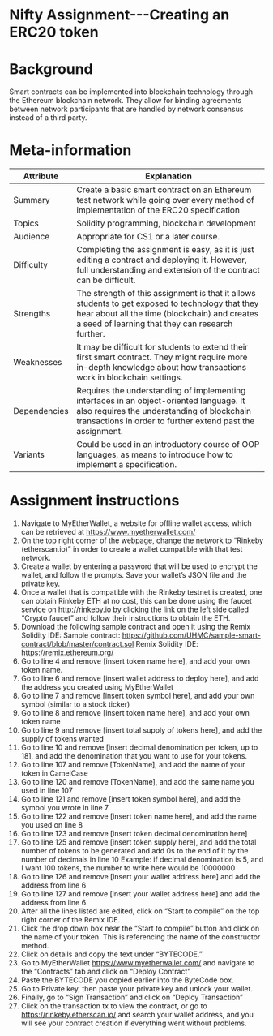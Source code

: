 Nifty Assignment---Creating an ERC20 token
=======================
# Background
Smart contracts can be implemented into blockchain technology through the Ethereum blockchain network. They allow for binding agreements between network participants that are handled by network consensus instead of a third party. 

# Meta-information
| Attribute | Explanation |
| ------------- | ------------- |
| Summary | Create a basic smart contract on an Ethereum test network while going over every method of implementation of the ERC20 specification  |
| Topics  | Solidity programming, blockchain development  |
| Audience | Appropriate for CS1 or a later course. |
| Difficulty | Completing the assignment is easy, as it is just editing a contract and deploying it. However, full understanding and extension of the contract can be difficult. |
| Strengths | The strength of this assignment is that it allows students to get exposed to technology that they hear about all the time (blockchain) and creates a seed of learning that they can research further. |
| Weaknesses | It may be difficult for students to extend their first smart contract. They might require more in-depth knowledge about how transactions work in blockchain settings. | 
| Dependencies | Requires the understanding of implementing interfaces in an object-oriented language. It also requires the understanding of blockchain transactions in order to further extend past the assignment. |
| Variants | Could be used in an introductory course of OOP languages, as means to introduce how to implement a specification. |

# Assignment instructions
1. Navigate to MyEtherWallet, a website for offline wallet access, which can be retrieved at https://www.myetherwallet.com/ 
2. On the top right corner of the webpage, change the network to “Rinkeby (etherscan.io)” in order to create a wallet compatible with that test network.
3. Create a wallet by entering a password that will be used to encrypt the wallet, and follow the prompts. Save your wallet’s JSON file and the private key.
4. Once a wallet that is compatible with the Rinkeby testnet is created, one can obtain Rinkeby ETH at no cost, this can be done using the faucet service on http://rinkeby.io by clicking the link on the left side called “Crypto faucet” and follow their instructions to obtain the ETH.
5. Download the following sample contract and open it using the Remix Solidity IDE: Sample contract: https://github.com/UHMC/sample-smart-contract/blob/master/contract.sol Remix Solidity IDE: https://remix.ethereum.org/ 
6. Go to line 4 and remove [insert token name here], and add your own token name.
7. Go to line 6 and remove [insert wallet address to deploy here], and add the address you created using MyEtherWallet
8. Go to line 7 and remove [insert token symbol here], and add your own symbol (similar to a stock ticker)
9. Go to line 8 and remove [insert token name here], and add your own token name
10. Go to line 9 and remove [insert total supply of tokens here], and add the supply of tokens wanted
11. Go to line 10 and remove [insert decimal denomination per token, up to 18], and add the denomination that you want to use for your tokens. 
12. Go to line 107 and remove [TokenName], and add the name of your token in CamelCase
13. Go to line 120 and remove [TokenName], and add the same name you used in line 107
14. Go to line 121 and remove [insert token symbol here], and add the symbol you wrote in line 7
15. Go to line 122 and remove [insert token name here], and add the name you used on line 8
16. Go to line 123 and remove [insert token decimal denomination here]
17. Go to line 125 and remove [insert token supply here], and add the total number of tokens to be generated and add 0s to the end of it by the number of decimals in line 10 Example: if decimal denomination is 5, and I want 100 tokens, the number to write here would be 10000000
18. Go to line 126 and remove [insert your wallet address here] and add the address from line 6
19. Go to line 127 and remove [insert your wallet address here] and add the address from line 6
20. After all the lines listed are edited, click on “Start to compile” on the top right corner of the Remix IDE.
21. Click the drop down box near the “Start to compile” button and click on the name of your token. This is referencing the name of the constructor method. 
22. Click on details and copy the text under “BYTECODE.” 
23. Go to MyEtherWallet https://www.myetherwallet.com/  and navigate to the “Contracts” tab and click on “Deploy Contract”
24. Paste the BYTECODE you copied earlier into the ByteCode box.
25. Go to Private key, then paste your private key and unlock your wallet.
26. Finally, go to “Sign Transaction” and click on “Deploy Transaction”
27. Click on the transaction tx to view the contract, or go to https://rinkeby.etherscan.io/ and search your wallet address, and you will see your contract creation if everything went without problems. 